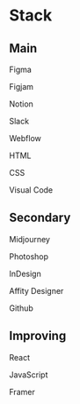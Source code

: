 # Stack

## Main

Figma

Figjam

Notion

Slack

Webflow

HTML

CSS

Visual Code

## Secondary

Midjourney

Photoshop

InDesign

Affity Designer

Github

## Improving

React

JavaScript

Framer
